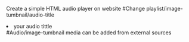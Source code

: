 Create a simple HTML audio player on website
#Change playlist/image-tumbnail/audio-title <li audio_url="your-domain/file.mp3" img_url="your-domain/image.jpg" class="active list-group-item playlist-item">your audio tittle </li>
#Audio/image-tumbnail media can be added from external sources

